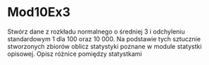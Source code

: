 # Mod10Ex3

Stwórz dane z rozkładu normalnego o średniej 3 i odchyleniu standardowym 1 dla 100 oraz 10 000. Na podstawie tych sztucznie stworzonych zbiorów oblicz statystyki poznane w module statystki opisowej. Opisz różnice pomiędzy statystkami

